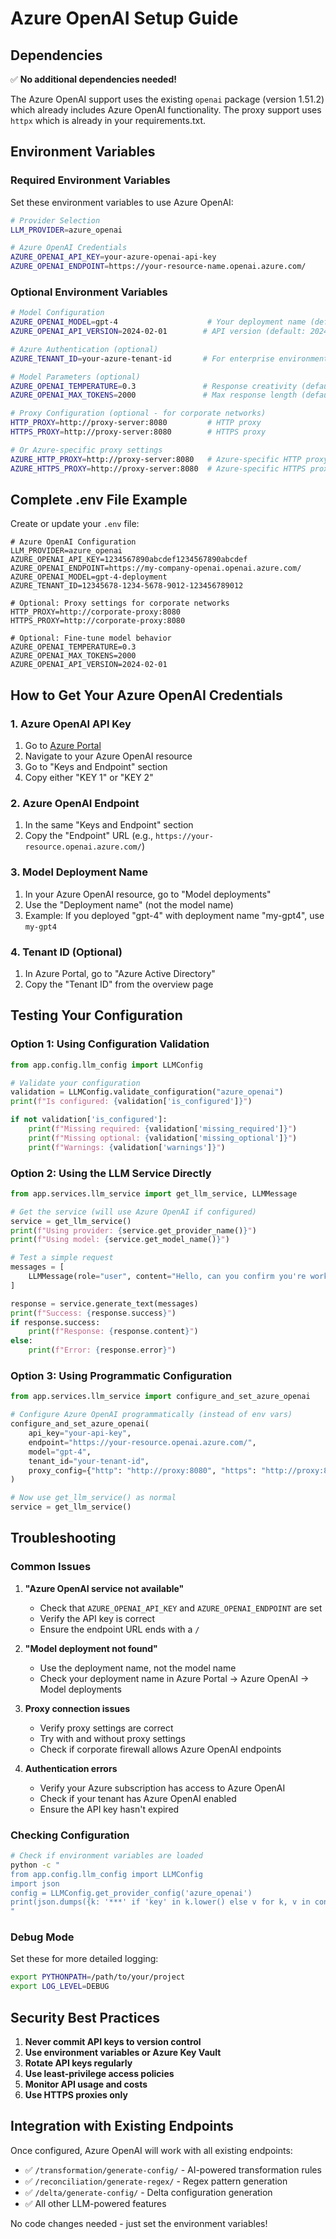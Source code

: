 # Azure OpenAI Setup Guide

## Dependencies

✅ **No additional dependencies needed!** 

The Azure OpenAI support uses the existing `openai` package (version 1.51.2) which already includes Azure OpenAI functionality. The proxy support uses `httpx` which is already in your requirements.txt.

## Environment Variables

### Required Environment Variables

Set these environment variables to use Azure OpenAI:

```bash
# Provider Selection
LLM_PROVIDER=azure_openai

# Azure OpenAI Credentials
AZURE_OPENAI_API_KEY=your-azure-openai-api-key
AZURE_OPENAI_ENDPOINT=https://your-resource-name.openai.azure.com/
```

### Optional Environment Variables

```bash
# Model Configuration
AZURE_OPENAI_MODEL=gpt-4                    # Your deployment name (default: gpt-4)
AZURE_OPENAI_API_VERSION=2024-02-01        # API version (default: 2024-02-01)

# Azure Authentication (optional)
AZURE_TENANT_ID=your-azure-tenant-id       # For enterprise environments

# Model Parameters (optional)
AZURE_OPENAI_TEMPERATURE=0.3               # Response creativity (default: 0.3)
AZURE_OPENAI_MAX_TOKENS=2000               # Max response length (default: 2000)

# Proxy Configuration (optional - for corporate networks)
HTTP_PROXY=http://proxy-server:8080         # HTTP proxy
HTTPS_PROXY=http://proxy-server:8080        # HTTPS proxy

# Or Azure-specific proxy settings
AZURE_HTTP_PROXY=http://proxy-server:8080   # Azure-specific HTTP proxy
AZURE_HTTPS_PROXY=http://proxy-server:8080  # Azure-specific HTTPS proxy
```

## Complete .env File Example

Create or update your `.env` file:

```env
# Azure OpenAI Configuration
LLM_PROVIDER=azure_openai
AZURE_OPENAI_API_KEY=1234567890abcdef1234567890abcdef
AZURE_OPENAI_ENDPOINT=https://my-company-openai.openai.azure.com/
AZURE_OPENAI_MODEL=gpt-4-deployment
AZURE_TENANT_ID=12345678-1234-5678-9012-123456789012

# Optional: Proxy settings for corporate networks
HTTP_PROXY=http://corporate-proxy:8080
HTTPS_PROXY=http://corporate-proxy:8080

# Optional: Fine-tune model behavior
AZURE_OPENAI_TEMPERATURE=0.3
AZURE_OPENAI_MAX_TOKENS=2000
AZURE_OPENAI_API_VERSION=2024-02-01
```

## How to Get Your Azure OpenAI Credentials

### 1. Azure OpenAI API Key
1. Go to [Azure Portal](https://portal.azure.com/)
2. Navigate to your Azure OpenAI resource
3. Go to "Keys and Endpoint" section
4. Copy either "KEY 1" or "KEY 2"

### 2. Azure OpenAI Endpoint
1. In the same "Keys and Endpoint" section
2. Copy the "Endpoint" URL (e.g., `https://your-resource.openai.azure.com/`)

### 3. Model Deployment Name
1. In your Azure OpenAI resource, go to "Model deployments"
2. Use the "Deployment name" (not the model name)
3. Example: If you deployed "gpt-4" with deployment name "my-gpt4", use `my-gpt4`

### 4. Tenant ID (Optional)
1. In Azure Portal, go to "Azure Active Directory"
2. Copy the "Tenant ID" from the overview page

## Testing Your Configuration

### Option 1: Using Configuration Validation
```python
from app.config.llm_config import LLMConfig

# Validate your configuration
validation = LLMConfig.validate_configuration("azure_openai")
print(f"Is configured: {validation['is_configured']}")

if not validation['is_configured']:
    print(f"Missing required: {validation['missing_required']}")
    print(f"Missing optional: {validation['missing_optional']}")
    print(f"Warnings: {validation['warnings']}")
```

### Option 2: Using the LLM Service Directly
```python
from app.services.llm_service import get_llm_service, LLMMessage

# Get the service (will use Azure OpenAI if configured)
service = get_llm_service()
print(f"Using provider: {service.get_provider_name()}")
print(f"Using model: {service.get_model_name()}")

# Test a simple request
messages = [
    LLMMessage(role="user", content="Hello, can you confirm you're working?")
]

response = service.generate_text(messages)
print(f"Success: {response.success}")
if response.success:
    print(f"Response: {response.content}")
else:
    print(f"Error: {response.error}")
```

### Option 3: Using Programmatic Configuration
```python
from app.services.llm_service import configure_and_set_azure_openai

# Configure Azure OpenAI programmatically (instead of env vars)
configure_and_set_azure_openai(
    api_key="your-api-key",
    endpoint="https://your-resource.openai.azure.com/",
    model="gpt-4",
    tenant_id="your-tenant-id",
    proxy_config={"http": "http://proxy:8080", "https": "http://proxy:8080"}
)

# Now use get_llm_service() as normal
service = get_llm_service()
```

## Troubleshooting

### Common Issues

1. **"Azure OpenAI service not available"**
   - Check that `AZURE_OPENAI_API_KEY` and `AZURE_OPENAI_ENDPOINT` are set
   - Verify the API key is correct
   - Ensure the endpoint URL ends with a `/`

2. **"Model deployment not found"**
   - Use the deployment name, not the model name
   - Check your deployment name in Azure Portal → Azure OpenAI → Model deployments

3. **Proxy connection issues**
   - Verify proxy settings are correct
   - Try with and without proxy settings
   - Check if corporate firewall allows Azure OpenAI endpoints

4. **Authentication errors**
   - Verify your Azure subscription has access to Azure OpenAI
   - Check if your tenant has Azure OpenAI enabled
   - Ensure the API key hasn't expired

### Checking Configuration
```bash
# Check if environment variables are loaded
python -c "
from app.config.llm_config import LLMConfig
import json
config = LLMConfig.get_provider_config('azure_openai')
print(json.dumps({k: '***' if 'key' in k.lower() else v for k, v in config.items()}, indent=2))
"
```

### Debug Mode
Set these for more detailed logging:
```bash
export PYTHONPATH=/path/to/your/project
export LOG_LEVEL=DEBUG
```

## Security Best Practices

1. **Never commit API keys to version control**
2. **Use environment variables or Azure Key Vault**
3. **Rotate API keys regularly**
4. **Use least-privilege access policies**
5. **Monitor API usage and costs**
6. **Use HTTPS proxies only**

## Integration with Existing Endpoints

Once configured, Azure OpenAI will work with all existing endpoints:

- ✅ `/transformation/generate-config/` - AI-powered transformation rules
- ✅ `/reconciliation/generate-regex/` - Regex pattern generation  
- ✅ `/delta/generate-config/` - Delta configuration generation
- ✅ All other LLM-powered features

No code changes needed - just set the environment variables!